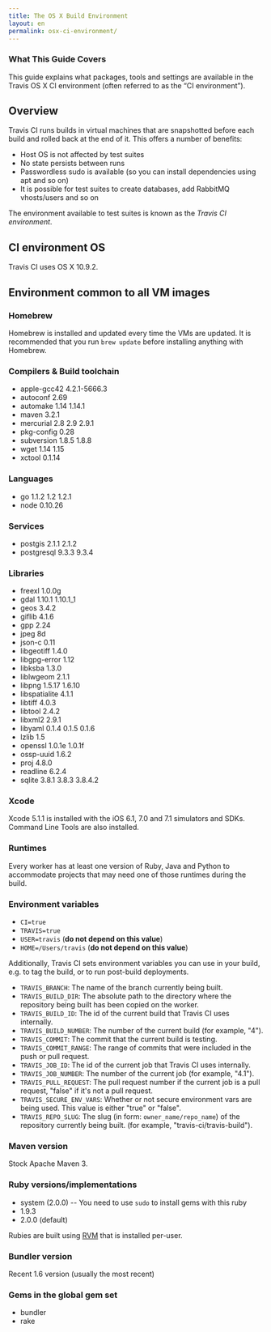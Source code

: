 ```yaml
---
title: The OS X Build Environment
layout: en
permalink: osx-ci-environment/
---
```


### What This Guide Covers

This guide explains what packages, tools and settings are available in the
Travis OS X CI environment (often referred to as the “CI environment”).

## Overview

Travis CI runs builds in virtual machines that are snapshotted before each build
and rolled back at the end of it. This offers a number of benefits:

* Host OS is not affected by test suites
* No state persists between runs
* Passwordless sudo is available (so you can install dependencies using apt and
  so on)
* It is possible for test suites to create databases, add RabbitMQ vhosts/users
  and so on

The environment available to test suites is known as the *Travis CI
environment*.

## CI environment OS

Travis CI uses OS X 10.9.2.

## Environment common to all VM images

### Homebrew

Homebrew is installed and updated every time the VMs are updated. It is
recommended that you run `brew update` before installing anything with Homebrew.

### Compilers & Build toolchain

* apple-gcc42 4.2.1-5666.3
* autoconf 2.69
* automake 1.14 1.14.1
* maven 3.2.1
* mercurial 2.8 2.9 2.9.1
* pkg-config 0.28
* subversion 1.8.5 1.8.8
* wget 1.14 1.15
* xctool 0.1.14

### Languages

* go 1.1.2 1.2 1.2.1
* node 0.10.26

### Services

* postgis 2.1.1 2.1.2
* postgresql 9.3.3 9.3.4

### Libraries

* freexl 1.0.0g
* gdal 1.10.1 1.10.1_1
* geos 3.4.2
* giflib 4.1.6
* gpp 2.24
* jpeg 8d
* json-c 0.11
* libgeotiff 1.4.0
* libgpg-error 1.12
* libksba 1.3.0
* liblwgeom 2.1.1
* libpng 1.5.17 1.6.10
* libspatialite 4.1.1
* libtiff 4.0.3
* libtool 2.4.2
* libxml2 2.9.1
* libyaml 0.1.4 0.1.5 0.1.6
* lzlib 1.5
* openssl 1.0.1e 1.0.1f
* ossp-uuid 1.6.2
* proj 4.8.0
* readline 6.2.4
* sqlite 3.8.1 3.8.3 3.8.4.2

### Xcode

Xcode 5.1.1 is installed with the iOS 6.1, 7.0 and 7.1 simulators and SDKs.
Command Line Tools are also installed.

### Runtimes

Every worker has at least one version of Ruby, Java and Python to accommodate
projects that may need one of those runtimes during the build.

### Environment variables

* `CI=true`
* `TRAVIS=true`
* `USER=travis` (**do not depend on this value**)
* `HOME=/Users/travis` (**do not depend on this value**)

Additionally, Travis CI sets environment variables you can use in your build,
e.g.  to tag the build, or to run post-build deployments.

* `TRAVIS_BRANCH`: The name of the branch currently being built.
* `TRAVIS_BUILD_DIR`: The absolute path to the directory where the repository
  being built has been copied on the worker.
* `TRAVIS_BUILD_ID`: The id of the current build that Travis CI uses internally.
* `TRAVIS_BUILD_NUMBER`: The number of the current build (for example, "4").
* `TRAVIS_COMMIT`: The commit that the current build is testing.
* `TRAVIS_COMMIT_RANGE`: The range of commits that were included in the push or
  pull request.
* `TRAVIS_JOB_ID`: The id of the current job that Travis CI uses internally.
* `TRAVIS_JOB_NUMBER`: The number of the current job (for example, "4.1").
* `TRAVIS_PULL_REQUEST`: The pull request number if the current job is a pull
  request, "false" if it's not a pull request.
* `TRAVIS_SECURE_ENV_VARS`: Whether or not secure environment vars are being
  used. This value is either "true" or "false".
* `TRAVIS_REPO_SLUG`: The slug (in form: `owner_name/repo_name`) of the
  repository currently being built. (for example, "travis-ci/travis-build").


### Maven version

Stock Apache Maven 3.

### Ruby versions/implementations

* system (2.0.0) -- You need to use `sudo` to install gems with this ruby
* 1.9.3
* 2.0.0 (default)

Rubies are built using [RVM](http://rvm.io/) that is installed per-user.

### Bundler version

Recent 1.6 version (usually the most recent)

### Gems in the global gem set

* bundler
* rake

